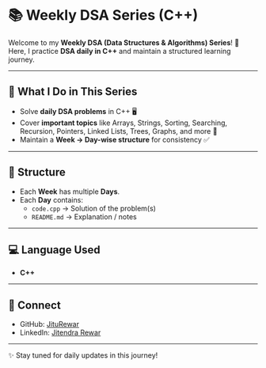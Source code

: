# 📚 Weekly DSA Series (C++)

Welcome to my **Weekly DSA (Data Structures & Algorithms) Series**! 🚀  
Here, I practice **DSA daily in C++** and maintain a structured learning journey.

---

## 📌 What I Do in This Series
- Solve **daily DSA problems** in C++ 🖥️
- Cover **important topics** like Arrays, Strings, Sorting, Searching, Recursion, Pointers, Linked Lists, Trees, Graphs, and more 🌟
- Maintain a **Week → Day-wise structure** for consistency ✅

---

## 📂 Structure
- Each **Week** has multiple **Days**.
- Each **Day** contains:
  - `code.cpp` → Solution of the problem(s)
  - `README.md` → Explanation / notes

---

## 💻 Language Used
- **C++**

---

## 🔗 Connect
- GitHub: [JituRewar](https://github.com/JituRewar)  
- LinkedIn: [Jitendra Rewar](https://www.linkedin.com/in/jitendra-rewar-495326369/)  

---
✨ Stay tuned for daily updates in this journey!
